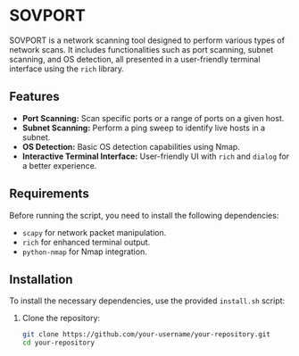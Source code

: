 # SOVPORT

SOVPORT is a network scanning tool designed to perform various types of network scans. It includes functionalities such as port scanning, subnet scanning, and OS detection, all presented in a user-friendly terminal interface using the `rich` library.

## Features

- **Port Scanning:** Scan specific ports or a range of ports on a given host.
- **Subnet Scanning:** Perform a ping sweep to identify live hosts in a subnet.
- **OS Detection:** Basic OS detection capabilities using Nmap.
- **Interactive Terminal Interface:** User-friendly UI with `rich` and `dialog` for a better experience.

## Requirements

Before running the script, you need to install the following dependencies:

- `scapy` for network packet manipulation.
- `rich` for enhanced terminal output.
- `python-nmap` for Nmap integration.

## Installation

To install the necessary dependencies, use the provided `install.sh` script:

1. Clone the repository:

   ```bash
   git clone https://github.com/your-username/your-repository.git
   cd your-repository
